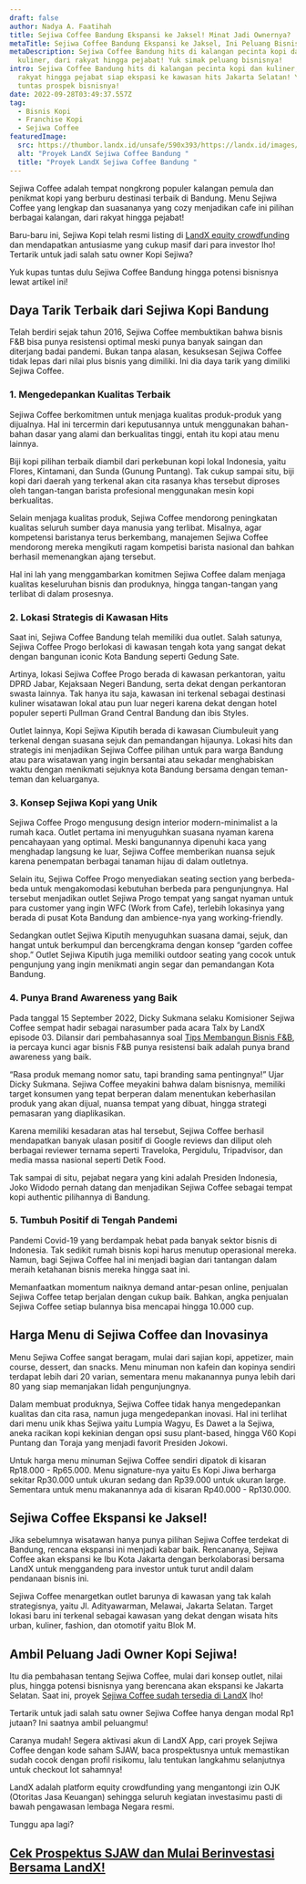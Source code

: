 ```yaml
---
draft: false
author: Nadya A. Faatihah
title: Sejiwa Coffee Bandung Ekspansi ke Jaksel! Minat Jadi Ownernya?
metaTitle: Sejiwa Coffee Bandung Ekspansi ke Jaksel, Ini Peluang Bisnisnya!
metaDescription: Sejiwa Coffee Bandung hits di kalangan pecinta kopi dan
  kuliner, dari rakyat hingga pejabat! Yuk simak peluang bisnisnya!
intro: Sejiwa Coffee Bandung hits di kalangan pecinta kopi dan kuliner, dari
  rakyat hingga pejabat siap ekspasi ke kawasan hits Jakarta Selatan! Yuk kupas
  tuntas prospek bisnisnya!
date: 2022-09-28T03:49:37.557Z
tag:
  - Bisnis Kopi
  - Franchise Kopi
  - Sejiwa Coffee
featuredImage:
  src: https://thumbor.landx.id/unsafe/590x393/https://landx.id/images/SJAW/5.webp
  alt: "Proyek LandX Sejiwa Coffee Bandung "
  title: "Proyek LandX Sejiwa Coffee Bandung "
---
```

<!--StartFragment-->

Sejiwa Coffee adalah tempat nongkrong populer kalangan pemula dan penikmat kopi yang berburu destinasi terbaik di Bandung. Menu Sejiwa Coffee yang lengkap dan suasananya yang cozy menjadikan cafe ini pilihan berbagai kalangan, dari rakyat hingga pejabat!

Baru-baru ini, Sejiwa Kopi telah resmi listing di [LandX equity crowdfunding](https://app.landx.id/?utm_source=Organic+Page&utm_medium=Content+Blog&utm_campaign=BlogLandX&utm_id=Blog) dan mendapatkan antusiasme yang cukup masif dari para investor lho! Tertarik untuk jadi salah satu owner Kopi Sejiwa?

Yuk kupas tuntas dulu Sejiwa Coffee Bandung hingga potensi bisnisnya lewat artikel ini!

## Daya Tarik Terbaik dari Sejiwa Kopi Bandung

Telah berdiri sejak tahun 2016, Sejiwa Coffee membuktikan bahwa bisnis F&B bisa punya resistensi optimal meski punya banyak saingan dan diterjang badai pandemi. Bukan tanpa alasan, kesuksesan Sejiwa Coffee tidak lepas dari nilai plus bisnis yang dimiliki. Ini dia daya tarik yang dimiliki Sejiwa Coffee.

### 1. Mengedepankan Kualitas Terbaik

Sejiwa Coffee berkomitmen untuk menjaga kualitas produk-produk yang dijualnya. Hal ini tercermin dari keputusannya untuk menggunakan bahan-bahan dasar yang alami dan berkualitas tinggi, entah itu kopi atau menu lainnya.

Biji kopi pilihan terbaik diambil dari perkebunan kopi lokal Indonesia, yaitu Flores, Kintamani, dan Sunda (Gunung Puntang). Tak cukup sampai situ, biji kopi dari daerah yang terkenal akan cita rasanya khas tersebut diproses oleh tangan-tangan barista profesional menggunakan mesin kopi berkualitas.

Selain menjaga kualitas produk, Sejiwa Coffee mendorong peningkatan kualitas seluruh sumber daya manusia yang terlibat. Misalnya, agar kompetensi baristanya terus berkembang, manajemen Sejiwa Coffee mendorong mereka mengikuti ragam kompetisi barista nasional dan bahkan berhasil memenangkan ajang tersebut.

Hal ini lah yang menggambarkan komitmen Sejiwa Coffee dalam menjaga kualitas keseluruhan bisnis dan produknya, hingga tangan-tangan yang terlibat di dalam prosesnya.

### 2. Lokasi Strategis di Kawasan Hits

Saat ini, Sejiwa Coffee Bandung telah memiliki dua outlet. Salah satunya, Sejiwa Coffee Progo berlokasi di kawasan tengah kota yang sangat dekat dengan bangunan iconic Kota Bandung seperti Gedung Sate. 

Artinya, lokasi Sejiwa Coffee Progo berada di kawasan perkantoran, yaitu DPRD Jabar, Kejaksaan Negeri Bandung, serta dekat dengan perkantoran swasta lainnya. Tak hanya itu saja, kawasan ini terkenal sebagai destinasi kuliner wisatawan lokal atau pun luar negeri karena dekat dengan hotel populer seperti Pullman Grand Central Bandung dan ibis Styles.

Outlet lainnya, Kopi Sejiwa Kiputih berada di kawasan Ciumbuleuit yang terkenal dengan suasana sejuk dan pemandangan hijaunya. Lokasi hits dan strategis ini menjadikan Sejiwa Coffee pilihan untuk para warga Bandung atau para wisatawan yang ingin bersantai atau sekadar menghabiskan waktu dengan menikmati sejuknya kota Bandung bersama dengan teman-teman dan keluarganya. 

### 3. Konsep Sejiwa Kopi yang Unik

Sejiwa Coffee Progo mengusung design interior modern-minimalist a la rumah kaca. Outlet pertama ini menyuguhkan suasana nyaman karena pencahayaan yang optimal. Meski bangunannya dipenuhi kaca yang menghadap langsung ke luar, Sejiwa Coffee memberikan nuansa sejuk karena penempatan berbagai tanaman hijau di dalam outletnya.

Selain itu, Sejiwa Coffee Progo menyediakan seating section yang berbeda-beda untuk mengakomodasi kebutuhan berbeda para pengunjungnya. Hal tersebut menjadikan outlet Sejiwa Progo tempat yang sangat nyaman untuk para customer yang ingin WFC (Work from Cafe), terlebih lokasinya yang berada di pusat Kota Bandung dan ambience-nya yang working-friendly. 

Sedangkan outlet Sejiwa Kiputih menyuguhkan suasana damai, sejuk, dan hangat untuk berkumpul dan bercengkrama dengan konsep “garden coffee shop.” Outlet Sejiwa Kiputih juga memiliki outdoor seating yang cocok untuk pengunjung yang ingin menikmati angin segar dan pemandangan Kota Bandung.

### 4. Punya Brand Awareness yang Baik

Pada tanggal 15 September 2022, Dicky Sukmana selaku Komisioner Sejiwa Coffee sempat hadir sebagai narasumber pada acara Talx by LandX episode 03. Dilansir dari pembahasannya soal [Tips Membangun Bisnis F&B](https://landx.id/blog/tips-sukses-membangun-bisnis-fnb-bagi-pemula-ala-sejiwa-coffee/), ia percaya kunci agar bisnis F&B punya resistensi baik adalah punya brand awareness yang baik.

“Rasa produk memang nomor satu, tapi branding sama pentingnya!” Ujar Dicky Sukmana. Sejiwa Coffee meyakini bahwa dalam bisnisnya, memiliki target konsumen yang tepat berperan dalam menentukan keberhasilan produk yang akan dijual, nuansa tempat yang dibuat, hingga strategi pemasaran yang diaplikasikan.

Karena memiliki kesadaran atas hal tersebut, Sejiwa Coffee berhasil mendapatkan banyak ulasan positif di Google reviews dan diliput oleh berbagai reviewer ternama seperti Traveloka, Pergidulu, Tripadvisor, dan media massa nasional seperti Detik Food.

Tak sampai di situ, pejabat negara yang kini adalah Presiden Indonesia, Joko Widodo pernah datang dan menjadikan Sejiwa Coffee sebagai tempat kopi authentic pilihannya di Bandung.

### 5. Tumbuh Positif di Tengah Pandemi

Pandemi Covid-19 yang berdampak hebat pada banyak sektor bisnis di Indonesia. Tak sedikit rumah bisnis kopi harus menutup operasional mereka. Namun, bagi Sejiwa Coffee hal ini menjadi bagian dari tantangan dalam meraih ketahanan bisnis mereka hingga saat ini. 

Memanfaatkan momentum naiknya demand antar-pesan online, penjualan Sejiwa Coffee tetap berjalan dengan cukup baik. Bahkan, angka penjualan Sejiwa Coffee setiap bulannya bisa mencapai hingga 10.000 cup.

## Harga Menu di Sejiwa Coffee dan Inovasinya

Menu Sejiwa Coffee sangat beragam, mulai dari sajian kopi, appetizer, main course, dessert, dan snacks. Menu minuman non kafein dan kopinya sendiri terdapat lebih dari 20 varian, sementara menu makanannya punya lebih dari 80 yang siap memanjakan lidah pengunjungnya.

Dalam membuat produknya, Sejiwa Coffee tidak hanya mengedepankan kualitas dan cita rasa, namun juga mengedepankan inovasi. Hal ini terlihat dari menu unik khas Sejiwa yaitu Lumpia Wagyu, Es Dawet a la Sejiwa, aneka racikan kopi kekinian dengan opsi susu plant-based, hingga V60 Kopi Puntang dan Toraja yang menjadi favorit Presiden Jokowi.

Untuk harga menu minuman Sejiwa Coffee sendiri dipatok di kisaran Rp18.000 - Rp65.000. Menu signature-nya yaitu Es Kopi Jiwa berharga sekitar Rp30.000 untuk ukuran sedang dan Rp39.000 untuk ukuran large. Sementara untuk menu makanannya ada di kisaran Rp40.000 - Rp130.000.

## Sejiwa Coffee Ekspansi ke Jaksel!

Jika sebelumnya wisatawan hanya punya pilihan Sejiwa Coffee terdekat di Bandung, rencana ekspansi ini menjadi kabar baik. Rencananya, Sejiwa Coffee akan ekspansi ke Ibu Kota Jakarta dengan berkolaborasi bersama LandX untuk menggandeng para investor untuk turut andil dalam pendanaan bisnis ini.

Sejiwa Coffee menargetkan outlet barunya di kawasan yang tak kalah strategisnya, yaitu Jl. Adityawarman, Melawai, Jakarta Selatan. Target lokasi baru ini terkenal sebagai kawasan yang dekat dengan wisata hits urban, kuliner, fashion, dan otomotif yaitu Blok M.

## Ambil Peluang Jadi Owner Kopi Sejiwa!

Itu dia pembahasan tentang Sejiwa Coffee, mulai dari konsep outlet, nilai plus, hingga potensi bisnisnya yang berencana akan ekspansi ke Jakarta Selatan. Saat ini, proyek [Sejiwa Coffee sudah tersedia di LandX](https://sejiwa.landx.id/) lho!

Tertarik untuk jadi salah satu owner Sejiwa Coffee hanya dengan modal Rp1 jutaan? Ini saatnya ambil peluangmu!

Caranya mudah! Segera aktivasi akun di LandX App, cari proyek Sejiwa Coffee dengan kode saham SJAW, baca prospektusnya untuk memastikan sudah cocok dengan profil risikomu, lalu tentukan langkahmu selanjutnya untuk checkout lot sahamnya!

LandX adalah platform equity crowdfunding yang mengantongi izin OJK (Otoritas Jasa Keuangan) sehingga seluruh kegiatan investasimu pasti di bawah pengawasan lembaga Negara resmi.

Tunggu apa lagi? 

## [Cek Prospektus SJAW dan Mulai Berinvestasi Bersama LandX!](https://app.landx.id/?utm_source=Organic+Page&utm_medium=Content+Blog&utm_campaign=BlogLandX&utm_id=Blog)

<!--EndFragment-->